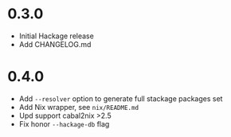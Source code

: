 # 0.3.0

- Initial Hackage release
- Add CHANGELOG.md

# 0.4.0
- Add `--resolver` option to generate full stackage packages set
- Add Nix wrapper, see `nix/README.md`
- Upd support cabal2nix >2.5
- Fix honor `--hackage-db` flag
